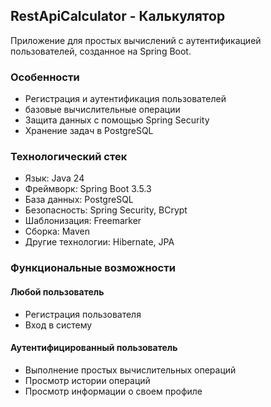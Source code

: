 ## RestApiCalculator - Калькулятор

Приложение для простых вычислений с аутентификацией пользователей, созданное на Spring Boot.

### Особенности

- Регистрация и аутентификация пользователей
- базовые вычислительные операции
- Защита данных с помощью Spring Security
- Хранение задач в PostgreSQL

### Технологический стек

- Язык: Java 24
- Фреймворк: Spring Boot 3.5.3
- База данных: PostgreSQL
- Безопасность: Spring Security, BCrypt
- Шаблонизация: Freemarker
- Сборка: Maven
- Другие технологии: Hibernate, JPA

### Функциональные возможности
#### Любой пользователь
- Регистрация пользователя
- Вход в систему
#### Аутентифицированный пользователь
- Выполнение простых вычислительных операций
- Просмотр истории операций
- Просмотр информации о своем профиле
